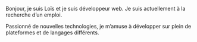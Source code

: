 Bonjour, je suis Loïs et je suis développeur web.
Je suis actuellement à la recherche d’un emploi.

Passionné de nouvelles technologies,
je m’amuse à développer sur plein de plateformes et de langages différents.
